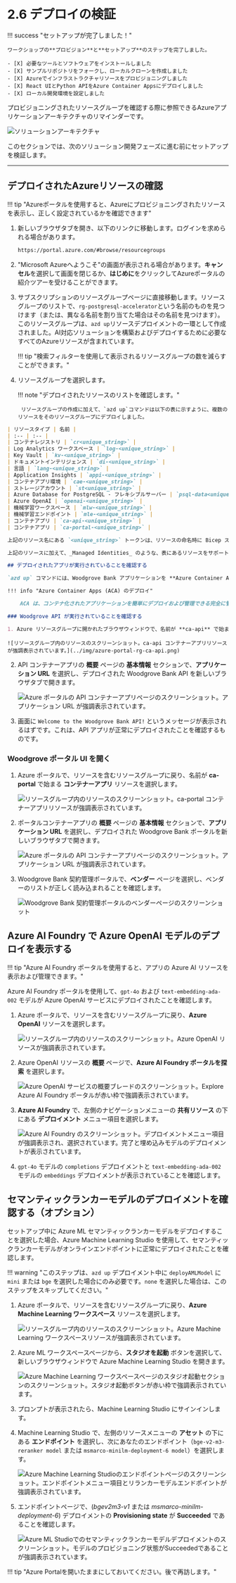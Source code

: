 # 2.6 デプロイの検証

!!! success "セットアップが完了しました！"

    ワークショップの**プロビジョン**と**セットアップ**のステップを完了しました。

    - [X] 必要なツールとソフトウェアをインストールしました
    - [X] サンプルリポジトリをフォークし、ローカルクローンを作成しました
    - [X] Azureでインフラストラクチャリソースをプロビジョニングしました
    - [X] React UIとPython APIをAzure Container Appsにデプロイしました
    - [X] ローカル開発環境を設定しました

プロビジョニングされたリソースグループを確認する際に参照できるAzureアプリケーションアーキテクチャのリマインダーです。

![ソリューションアーキテクチャ](../img/data-ingestion-validation-architecture-diagram.png)

このセクションでは、次のソリューション開発フェーズに進む前にセットアップを検証します。

---

## デプロイされたAzureリソースの確認

!!! tip "Azureポータルを使用すると、Azureにプロビジョニングされたリソースを表示し、正しく設定されているかを確認できます"

1. 新しいブラウザタブを開き、以下のリンクに移動します。ログインを求められる場合があります。

    ```bash title=""
    https://portal.azure.com/#browse/resourcegroups
    ```

2. "Microsoft Azureへようこそ"の画面が表示される場合があります。**キャンセル**を選択して画面を閉じるか、**はじめに**をクリックしてAzureポータルの紹介ツアーを受けることができます。

3. サブスクリプションのリソースグループページに直接移動します。リソースグループのリストで、`rg-postgresql-accelerator`という名前のものを見つけます（または、異なる名前を割り当てた場合はその名前を見つけます）。このリソースグループは、`azd up`リソースデプロイメントの一環として作成されました。AI対応ソリューションを構築およびデプロイするために必要なすべてのAzureリソースが含まれています。

    !!! tip "検索フィルターを使用して表示されるリソースグループの数を減らすことができます。"

4. リソースグループを選択します。

    !!! note "デプロイされたリソースのリストを確認します。"

        リソースグループの作成に加えて、`azd up`コマンドは以下の表に示すように、複数のリソースをそのリソースグループにデプロイしました。

```markdown
| リソースタイプ | 名前 |
| :-- | :-- |
| コンテナレジストリ | `cr<unique_string>` |
| Log Analytics ワークスペース | `log-<unique_string>` |
| Key Vault | `kv-<unique_string>` |
| ドキュメントインテリジェンス | `di-<unique_string>` |
| 言語 | `lang-<unique_string>` |
| Application Insights | `appi-<unique_string>` |
| コンテナアプリ環境 | `cae-<unique_string>` |
| ストレージアカウント | `st<unique_string>` |
| Azure Database for PostgreSQL - フレキシブルサーバー | `psql-data<unique_string>` |
| Azure OpenAI | `openai-<unique_string>` |
| 機械学習ワークスペース | `mlw-<unique_string>` |
| 機械学習エンドポイント | `mle-<unique_string>` |
| コンテナアプリ | `ca-api-<unique_string>` |
| コンテナアプリ | `ca-portal-<unique_string>` |

上記のリソース名にある `<unique_string>` トークンは、リソースの命名時に Bicep スクリプトによって生成されるユニークな文字列を表しています。これにより、リソースがユニークに命名され、リソース命名の衝突を避けることができます。

上記のリソースに加えて、_Managed Identities_ のような、表にあるリソースをサポートするいくつかの他のリソースも表示されます。

## デプロイされたアプリが実行されていることを確認する

`azd up` コマンドには、Woodgrove Bank アプリケーションを **Azure Container Apps** (ACA) にデプロイする手順が含まれています。2つのコンテナが作成されました。1つは Woodgrove Bank ポータル UI 用で、もう1つはそれをサポートするバックエンド API 用です。

!!! info "Azure Container Apps (ACA) のデプロイ"

    ACA は、コンテナ化されたアプリケーションを簡単にデプロイおよび管理できる完全に管理されたサーバーレスプラットフォームです。デプロイを簡素化し、スケーラビリティとコスト効率を提供し、インフラストラクチャ管理を気にせずにアプリケーションの構築に集中することができます。

### Woodgrove API が実行されていることを確認する

1. Azure リソースグループに開かれたブラウザウィンドウで、名前が **ca-api** で始まる **コンテナアプリ** リソースを選択します。
```


    ![リソースグループ内のリソースのスクリーンショット。ca-api コンテナーアプリリソースが強調表示されています。](../img/azure-portal-rg-ca-api.png)

2. API コンテナーアプリの **概要** ページの **基本情報** セクションで、**アプリケーション URL** を選択し、デプロイされた Woodgrove Bank API を新しいブラウザタブで開きます。

    ![Azure ポータルの API コンテナーアプリページのスクリーンショット。アプリケーション URL が強調表示されています。](../img/azure-portal-api-container-app.png)

3. 画面に `Welcome to the Woodgrove Bank API!` というメッセージが表示されるはずです。これは、API アプリが正常にデプロイされたことを確認するものです。

### Woodgrove ポータル UI を開く

1. Azure ポータルで、リソースを含むリソースグループに戻り、名前が **ca-portal** で始まる **コンテナーアプリ** リソースを選択します。

    ![リソースグループ内のリソースのスクリーンショット。ca-portal コンテナーアプリリソースが強調表示されています。](../img/azure-portal-rg-ca-portal.png)

2. ポータルコンテナーアプリの **概要** ページの **基本情報** セクションで、**アプリケーション URL** を選択し、デプロイされた Woodgrove Bank ポータルを新しいブラウザタブで開きます。

    ![Azure ポータルの API コンテナーアプリページのスクリーンショット。アプリケーション URL が強調表示されています。](../img/azure-portal-portal-container-app.png)

3. Woodgrove Bank 契約管理ポータルで、**ベンダー** ページを選択し、ベンダーのリストが正しく読み込まれることを確認します。

    ![Woodgrove Bank 契約管理ポータルのベンダーページのスクリーンショット](../img/woodgrove-bank-portal-vendors.png)

## Azure AI Foundry で Azure OpenAI モデルのデプロイを表示する

!!! tip "Azure AI Foundry ポータルを使用すると、アプリの Azure AI リソースを表示および管理できます。"

Azure AI Foundry ポータルを使用して、`gpt-4o` および `text-embedding-ada-002` モデルが Azure OpenAI サービスにデプロイされたことを確認します。

1. Azure ポータルで、リソースを含むリソースグループに戻り、**Azure OpenAI** リソースを選択します。

    ![リソースグループ内のリソースのスクリーンショット。Azure OpenAI リソースが強調表示されています。](../img/azure-portal-rg-openai.png)

2. Azure OpenAI リソースの **概要** ページで、**Azure AI Foundry ポータルを探索** を選択します。

    ![Azure OpenAI サービスの概要ブレードのスクリーンショット。Explore Azure AI Foundry ポータルが赤い枠で強調表示されています。](../img/azure-portal-openai-overview.png)

3. **Azure AI Foundry** で、左側のナビゲーションメニューの **共有リソース** の下にある **デプロイメント** メニュー項目を選択します。

    ![Azure AI Foundry のスクリーンショット。デプロイメントメニュー項目が強調表示され、選択されています。完了と埋め込みモデルのデプロイメントが表示されています。](../img/azure-ai-foundry-deployments.png)

4. `gpt-4o` モデルの `completions` デプロイメントと `text-embedding-ada-002` モデルの `embeddings` デプロイメントが表示されていることを確認します。

## セマンティックランカーモデルのデプロイメントを確認する（オプション）

セットアップ中に Azure ML セマンティックランカーモデルをデプロイすることを選択した場合、Azure Machine Learning Studio を使用して、セマンティックランカーモデルがオンラインエンドポイントに正常にデプロイされたことを確認します。

!!! warning "このステップは、`azd up` デプロイメント中に `deployAMLModel` に `mini` または `bge` を選択した場合にのみ必要です。`none` を選択した場合は、このステップをスキップしてください。"

1. Azure ポータルで、リソースを含むリソースグループに戻り、**Azure Machine Learning ワークスペース** リソースを選択します。

    ![リソースグループ内のリソースのスクリーンショット。Azure Machine Learning ワークスペースリソースが強調表示されています。](../img/azure-portal-rg-aml-workspace.png)

2. Azure ML ワークスペースページから、**スタジオを起動** ボタンを選択して、新しいブラウザウィンドウで Azure Machine Learning Studio を開きます。

    ![Azure Machine Learning ワークスペースページのスタジオ起動セクションのスクリーンショット。スタジオ起動ボタンが赤い枠で強調表示されています。](../img/azure-ml-workspace-launch-studio.png)

3. プロンプトが表示されたら、Machine Learning Studio にサインインします。

4. Machine Learning Studio で、左側のリソースメニューの **アセット** の下にある **エンドポイント** を選択し、次にあなたのエンドポイント（`bge-v2-m3-reranker model` または `msmarco-minilm-deployment-6 model`）を選択します。


    ![Azure Machine Learning Studioのエンドポイントページのスクリーンショット。エンドポイントメニュー項目とリランカーモデルエンドポイントが強調表示されています。](../img/aml-studio-endpoints.png)

5. エンドポイントページで、(_bgev2m3-v1_ または _msmarco-minilm-deployment-6_) デプロイメントの **Provisioning state** が **Succeeded** であることを確認します。

    ![Azure ML Studioでのセマンティックランカーモデルデプロイメントのスクリーンショット。モデルのプロビジョニング状態がSucceededであることが強調表示されています。](../img/aml-studio-endpoints-model-deployment-succeeded.png)

!!! tip "Azure Portalを開いたままにしておいてください。後で再訪します。"
